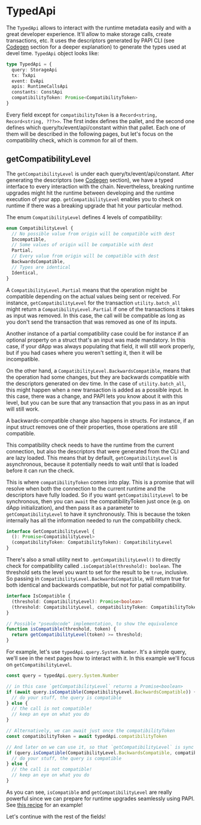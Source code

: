 # TypedApi

The `TypedApi` allows to interact with the runtime metadata easily and with a great developer experience. It'll allow to make storage calls, create transactions, etc. It uses the descriptors generated by PAPI CLI (see [Codegen](/codegen) section for a deeper explanation) to generate the types used at devel time. `TypedApi` object looks like:

```ts
type TypedApi = {
  query: StorageApi
  tx: TxApi
  event: EvApi
  apis: RuntimeCallsApi
  constants: ConstApi
  compatibilityToken: Promise<CompatibilityToken>
}
```

Every field except for `compatibilityToken` is a `Record<string, Record<string, ???>>`. The first index defines the pallet, and the second one defines which query/tx/event/api/constant within that pallet. Each one of them will be described in the following pages, but let's focus on the compatibility check, which is common for all of them.

## getCompatibilityLevel

The `getCompatibilityLevel` is under each query/tx/event/api/constant. After generating the descriptors (see [Codegen](/codegen) section), we have a typed interface to every interaction with the chain. Nevertheless, breaking runtime upgrades might hit the runtime between developing and the runtime execution of your app. `getCompatibilityLevel` enables you to check on runtime if there was a breaking upgrade that hit your particular method.

The enum `CompatibilityLevel` defines 4 levels of compatibility:

```ts
enum CompatibilityLevel {
  // No possible value from origin will be compatible with dest
  Incompatible,
  // Some values of origin will be compatible with dest
  Partial,
  // Every value from origin will be compatible with dest
  BackwardsCompatible,
  // Types are identical
  Identical,
}
```

A `CompatibilityLevel.Partial` means that the operation might be compatible depending on the actual values being sent or received. For instance, `getCompatibilityLevel` for the transaction `utility.batch_all` might return a `CompatibilityLevel.Partial` if one of the transactions it takes as input was removed. In this case, the call will be compatible as long as you don't send the transaction that was removed as one of its inputs.

Another instance of a partial compatibility case could be for instance if an optional property on a struct that's an input was made mandatory. In this case, if your dApp was always populating that field, it will still work properly, but if you had cases where you weren't setting it, then it will be incompatible.

On the other hand, a `CompatibilityLevel.BackwardsCompatible`, means that the operation had some changes, but they are backwards compatible with the descriptors generated on dev time. In the case of `utility.batch_all`, this might happen when a new transaction is added as a possible input. In this case, there was a change, and PAPI lets you know about it with this level, but you can be sure that any transaction that you pass in as an input will still work.

A backwards-compatible change also happens in structs. For instance, if an input struct removes one of their properties, those operations are still compatible.

This compatibility check needs to have the runtime from the current connection, but also the descriptors that were generated from the CLI and are lazy loaded. This means that by default, `getCompatibilityLevel` is asynchronous, because it potentially needs to wait until that is loaded before it can run the check.

This is where `compatibilityToken` comes into play. This is a promise that will resolve when both the connection to the current runtime and the descriptors have fully loaded. So if you want `getCompatibilityLevel` to be synchronous, then you can `await` the compatibilityToken just once (e.g. on dApp initialization), and then pass it as a parameter to `getCompatibilityLevel` to have it synchronously. This is because the token internally has all the information needed to run the compatibility check.

```ts
interface GetCompatibilityLevel {
  (): Promise<CompatibilityLevel>
  (compatibilityToken: CompatibilityToken): CompatibilityLevel
}
```

There's also a small utility next to `.getCompatibilityLevel()` to directly check for compatibility called `.isCompatible(threshold): boolean`. The threshold sets the level you want to set for the result to be `true`, inclusive. So passing in `CompatibilityLevel.BackwardsCompatible`, will return true for both identical and backwards compatible, but not for patial compatibility.

```ts
interface IsCompatible {
  (threshold: CompatibilityLevel): Promise<boolean>
  (threshold: CompatibilityLevel, compatibilityToken: CompatibilityToken): boolean
}

// Possible "pseudocode" implementation, to show the equivalence
function isCompatible(threshold, token) {
  return getCompatibilityLevel(token) >= threshold;
}
```

For example, let's use `typedApi.query.System.Number`. It's a simple query, we'll see in the next pages how to interact with it. In this example we'll focus on `getCompatibilityLevel`.

```ts
const query = typedApi.query.System.Number

// in this case `getCompatibilityLevel` returns a Promise<boolean>
if (await query.isCompatible(CompatibilityLevel.BackwardsCompatible)) {
  // do your stuff, the query is compatible
} else {
  // the call is not compatible!
  // keep an eye on what you do
}

// Alternatively, we can await just once the compatibilityToken
const compatibilityToken = await typedApi.compatibilityToken

// And later on we can use it, so that `getCompatibilityLevel` is sync
if (query.isCompatible(CompatibilityLevel.BackwardsCompatible, compatibilityToken)) {
  // do your stuff, the query is compatible
} else {
  // the call is not compatible!
  // keep an eye on what you do
}
```

As you can see, `isCompatible` and `getCompatibilityLevel` are really powerful since we can prepare for runtime upgrades seamlessly using PAPI. See [this recipe](/recipes/upgrade) for an example!

Let's continue with the rest of the fields!
